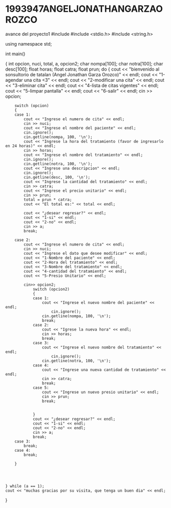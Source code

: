 # 1993947ANGELJONATHANGARZAOROZCO
avance del proyecto1 
#include <iostream>
#include <stdio.h>
#include <string.h>

using namespace std;

int main()

{
    int opcion, nuci, total, a, opcion2;
    char nompa[100];
    char notra[100];
    char desc[100];
    float horas;
    float catra;
    float prun;
    do {
        cout << "bienvenido al sonsultorio de tatalan (Angel Jonathan Garza Orozco)" << endl;
        cout << "1-agendar una cita <3" << endl;
        cout << "2-modificar una cita" << endl;
        cout << "3-eliminar cita" << endl;
        cout << "4-lista de citas vigentes" << endl;
        cout << "5-limpar pantalla" << endl;
        cout << "6-salir" << endl;
        cin >> opcion;

        switch (opcion)
        {
        case 1:
            cout << "Ingrese el numero de cita" << endl;
            cin >> nuci;
            cout << "Ingrese el nombre del paciente" << endl;
            cin.ignore();
            cin.getline(nompa, 100, '\n');
            cout << "Ingrese la hora del tratamiento (favor de ingresarlo en 24 horas)" << endl;
            cin >> horas;
            cout << "Ingrese el nombre del tratamiento" << endl;
            cin.ignore();
            cin.getline(notra, 100, '\n');
            cout << "Ingrese una descripcion" << endl;
            cin.ignore();
            cin.getline(desc, 100, '\n');
            cout << "Ingrese la cantidad del tratamiento" << endl;
            cin >> catra;
            cout << "Ingrese el precio unitario" << endl;
            cin >> prun;
            total = prun * catra;
            cout << "El total es:" << total << endl;

            cout << "¿desear regresar?" << endl;
            cout << "1-si" << endl;
            cout << "2-no" << endl;
            cin >> a;
            break;

        case 2:
            cout << "Ingrese el numero de cita" << endl;
            cin >> nuci;
            cout << "Ingrese el dato que desee modificar" << endl;
            cout << "1-Nombre del paciente" << endl;
            cout << "2-Hora del tratamiento" << endl;
            cout << "3-Nombre del tratamiento" << endl;
            cout << "4-cantidad del tratamiento" << endl;
            cout << "5-Presio Unitario" << endl;
            
            cin>> opcion2;
                switch (opcion2)
                {
                case 1:
                    cout << "Ingrese el nuevo nombre del paciente" << endl;
                        cin.ignore();
                    cin.getline(nompa, 100, '\n');
                    break;
                case 2:
                    cout << "Igrese la nueva hora" << endl;
                    cin >> horas;
                    break;
                case 3:
                    cout << "Ingrese el nuevo nombre del tratamiento" << endl;
                        cin.ignore();
                    cin.getline(notra, 100, '\n');
                case 4:
                    cout << "Ingrese una nueva cantidad de tratamiento" << endl;
                    cin >> catra;
                    break;
                case 5:
                    cout << "Ingrese un nuevo presio unitario" << endl;
                    cin >> prun;
                    break;
                

                }
                cout << "¿desear regresar?" << endl;
                cout << "1-si" << endl;
                cout << "2-no" << endl;
                cin >> a;
                break;
        case 3:
            break;
        case 4:
            break;

        }




    } while (a == 1);
    cout << "muchas gracias por su visita, que tenga un buen dia" << endl;
}
